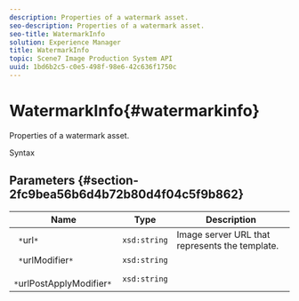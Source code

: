 ```yaml
---
description: Properties of a watermark asset.
seo-description: Properties of a watermark asset.
seo-title: WatermarkInfo
solution: Experience Manager
title: WatermarkInfo
topic: Scene7 Image Production System API
uuid: 1bd6b2c5-c0e5-498f-98e6-42c636f1750c
---
```


# WatermarkInfo{#watermarkinfo}

Properties of a watermark asset.

 Syntax 

## Parameters {#section-2fc9bea56b6d4b72b80d4f04c5f9b862}

|  Name  | Type  | Description  |
|---|---|---|
|  ` *`url`*`  | `xsd:string`  | Image server URL that represents the template.  |
|  ` *`urlModifier`*`  | `xsd:string`  | |
|  ` *`urlPostApplyModifier`*`  | `xsd:string`  | |

